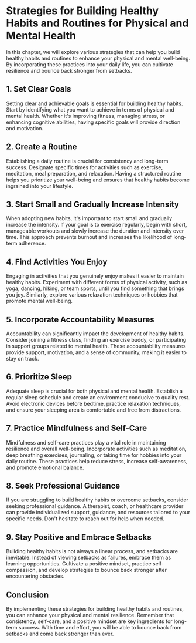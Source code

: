 Strategies for Building Healthy Habits and Routines for Physical and Mental Health
=============================================================================================

In this chapter, we will explore various strategies that can help you build healthy habits and routines to enhance your physical and mental well-being. By incorporating these practices into your daily life, you can cultivate resilience and bounce back stronger from setbacks.

1\. Set Clear Goals
------------------

Setting clear and achievable goals is essential for building healthy habits. Start by identifying what you want to achieve in terms of physical and mental health. Whether it's improving fitness, managing stress, or enhancing cognitive abilities, having specific goals will provide direction and motivation.

2\. Create a Routine
-------------------

Establishing a daily routine is crucial for consistency and long-term success. Designate specific times for activities such as exercise, meditation, meal preparation, and relaxation. Having a structured routine helps you prioritize your well-being and ensures that healthy habits become ingrained into your lifestyle.

3\. Start Small and Gradually Increase Intensity
-----------------------------------------------

When adopting new habits, it's important to start small and gradually increase the intensity. If your goal is to exercise regularly, begin with short, manageable workouts and slowly increase the duration and intensity over time. This approach prevents burnout and increases the likelihood of long-term adherence.

4\. Find Activities You Enjoy
----------------------------

Engaging in activities that you genuinely enjoy makes it easier to maintain healthy habits. Experiment with different forms of physical activity, such as yoga, dancing, hiking, or team sports, until you find something that brings you joy. Similarly, explore various relaxation techniques or hobbies that promote mental well-being.

5\. Incorporate Accountability Measures
--------------------------------------

Accountability can significantly impact the development of healthy habits. Consider joining a fitness class, finding an exercise buddy, or participating in support groups related to mental health. These accountability measures provide support, motivation, and a sense of community, making it easier to stay on track.

6\. Prioritize Sleep
-------------------

Adequate sleep is crucial for both physical and mental health. Establish a regular sleep schedule and create an environment conducive to quality rest. Avoid electronic devices before bedtime, practice relaxation techniques, and ensure your sleeping area is comfortable and free from distractions.

7\. Practice Mindfulness and Self-Care
-------------------------------------

Mindfulness and self-care practices play a vital role in maintaining resilience and overall well-being. Incorporate activities such as meditation, deep breathing exercises, journaling, or taking time for hobbies into your daily routine. These practices help reduce stress, increase self-awareness, and promote emotional balance.

8\. Seek Professional Guidance
-----------------------------

If you are struggling to build healthy habits or overcome setbacks, consider seeking professional guidance. A therapist, coach, or healthcare provider can provide individualized support, guidance, and resources tailored to your specific needs. Don't hesitate to reach out for help when needed.

9\. Stay Positive and Embrace Setbacks
-------------------------------------

Building healthy habits is not always a linear process, and setbacks are inevitable. Instead of viewing setbacks as failures, embrace them as learning opportunities. Cultivate a positive mindset, practice self-compassion, and develop strategies to bounce back stronger after encountering obstacles.

Conclusion
----------

By implementing these strategies for building healthy habits and routines, you can enhance your physical and mental resilience. Remember that consistency, self-care, and a positive mindset are key ingredients for long-term success. With time and effort, you will be able to bounce back from setbacks and come back stronger than ever.
